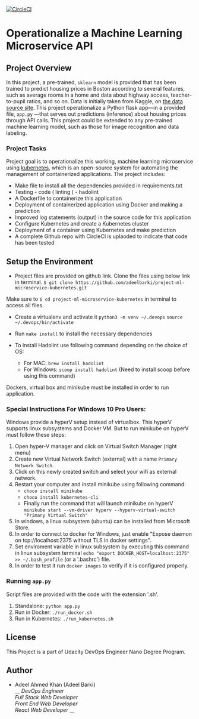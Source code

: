 [![CircleCI](https://circleci.com/gh/adeelbarki/project-ml-microservice-kubernetes.svg?style=svg)](https://circleci.com/gh/adeelbarki/project-ml-microservice-kubernetes)

# Operationalize a Machine Learning Microservice API

## Project Overview

In this project, a pre-trained, `sklearn` model is provided that has been trained to predict housing prices in Boston according to several features, such as average rooms in a home and data about highway access, teacher-to-pupil ratios, and so on. Data is initially taken from Kaggle, on [the data source site](https://www.kaggle.com/c/boston-housing). This project operationalize a Python flask app—in a provided file, `app.py` —that serves out predictions (inference) about housing prices through API calls. This project could be extended to any pre-trained machine learning model, such as those for image recognition and data labeling.

### Project Tasks

Project goal is to operationalize this working, machine learning microservice using [kubernetes](https://kubernetes.io/), which is an open-source system for automating the management of containerized applications. The project includes:
* Make file to install all the dependencies provided in requirements.txt
* Testing - code ( linting ) - hadolint
* A Dockerfile to containerize this application
* Deployment of containerized application using Docker and making a prediction
* Improved log statements (output) in the source code for this application
* Configure Kubernetes and create a Kubernetes cluster
* Deployment of a container using Kubernetes and make prediction
* A complete Github repo with CircleCI is uplaoded to indicate that code has been tested

## Setup the Environment

* Project files are provided on github link. Clone the files using below link in terminal.
`$ git clone https://github.com/adeelbarki/project-ml-microservice-kubernetes.git`

Make sure to `$ cd project-ml-microservice-kubernetes` in terminal to access all files. 

* Create a virtualenv and activate it 
`python3 -m venv ~/.devops`
`source ~/.devops/bin/activate`
* Run `make install` to install the necessary dependencies

* To install Hadolint use following command depending on the choice of OS:

    * For MAC: `brew install hadolint`
    * For Windows: `scoop install hadolint` (Need to install scoop before using this command)

Dockers, virtual box and minikube must be installed in order to run application. 

### Special Instructions For Windows 10 Pro Users:

Windows provide a hyperV setup instead of virtualbox. This hyperV supports linux subsystems and Docker VM. But to run minikube on hyperV must follow these steps:

1. Open hyper-V manager and click on Virtual Switch Manager (right menu)
2. Create new Virtual Network Switch (external) with a name `Primary Network Switch`.
3. Click on this newly created switch and select your wifi as external network.
4. Restart your computer and install minikube using following command:
    * `choco install minikube`
    * `choco install kubernetes-cli`
    * Finally run the command that will launch minikube on hyperV
        `minikube start --vm-driver hyperv --hyperv-virtual-switch "Primary Virtual Switch"`
5. In windows, a linux subsystem (ubuntu) can be installed from Microsoft Store.
6. In order to connect to docker for Windows, just enable "Expose daemon on tcp://localhost:2375 without TLS in docker settings".
7. Set enviroment variable in linux subsystem by executing this command in linux subsystem terminal
    `echo "export DOCKER_HOST=localhost:2375" >> ~/.bash_profile` (or a '.bashrc') file.
8. In order to test it run `docker images` to verify if it is configured properly.

### Running `app.py`

Script files are provided with the code with the extension '.sh'. 

1. Standalone:  `python app.py`
2. Run in Docker:  `./run_docker.sh`
3. Run in Kubernetes:  `./run_kubernetes.sh`

## License

This Project is a part of Udacity DevOps Engineer Nano Degree Program.   

## Author

* Adeel Ahmed Khan (Adeel Barki) <br />
  __ _DevOps Engineer_ <br />
  _Full Stack Web Developer_ <br />
  _Front End Web Developer_ <br />
  _React Web Developer_ __ <br />
